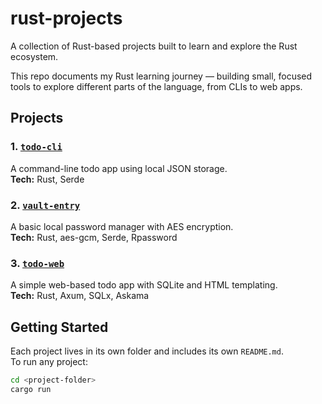 # rust-projects
A collection of Rust-based projects built to learn and explore the Rust ecosystem.

This repo documents my Rust learning journey — building small, focused tools to explore different parts of the language, from CLIs to web apps.

## Projects

### 1. [`todo-cli`](./pro1-todo-cli)
A command-line todo app using local JSON storage.  
**Tech:** Rust, Serde

### 2. [`vault-entry`](./pro2-vault-entry)
A basic local password manager with AES encryption.  
**Tech:** Rust, aes-gcm, Serde, Rpassword

### 3. [`todo-web`](./pro3-todo-app)
A simple web-based todo app with SQLite and HTML templating.  
**Tech:** Rust, Axum, SQLx, Askama

## Getting Started

Each project lives in its own folder and includes its own `README.md`.  
To run any project:

```bash
cd <project-folder>
cargo run
